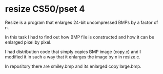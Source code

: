 # resize CS50/pset 4

Resize is a program that enlarges 24-bit uncompressed BMPs by a factor of n.

In this task I had to find out how BMP file is constructed 
and how it can be enlarged pixel by pixel.

I had distribution code that simply copies BMP image (copy.c) and I modified it in such a way 
that it enlarges the image by n in resize.c.

In repository there are smiley.bmp and its enlarged copy large.bmp.
